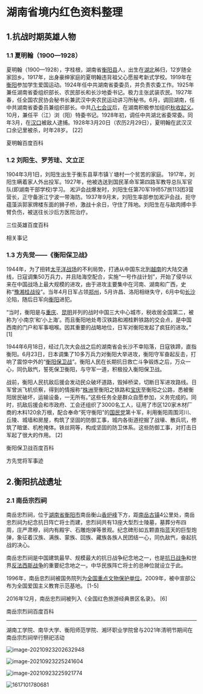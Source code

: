 # 湖南省境内红色资料整理

## 1.抗战时期英雄人物

### 1.1 夏明翰（1900—1928）

夏明翰（1900—1928），字桂根，湖南省[衡阳县](https://baike.baidu.com/item/衡阳县/3459101)人，出生在[湖北](https://baike.baidu.com/item/湖北)秭归，12岁随全家回乡。1917年，出身豪绅家庭的夏明翰违背祖父心愿报考新式学校。1919年在[衡阳](https://baike.baidu.com/item/衡阳/235811)参加学生爱国运动。1924年任中共湖南省委委员，并负责农委工作。1925年兼任湖南省委组织部长、农民部长和长沙地委书记。极力主张武装农民。1927年春，任全国农民协会秘书长兼武汉中央农民运动讲习所秘书。6月，调回湖南，任中共湖南省委委员兼组织部长。中共[八七会议](https://baike.baidu.com/item/八七会议/63931)后，在湖南积极参加组织[秋收起义](https://baike.baidu.com/item/秋收起义/3177)。10月，兼任平（江）浏（阳）特委书记。1928年初，调任中共湖北省委常委。同年3月，在[汉口](https://baike.baidu.com/item/汉口/809141)被敌人逮捕。1928年3月20日（农历2月29日），夏明翰在武汉汉口余记里被杀，时年28岁。 [22] 

<a url="https://baike.baidu.com/item/%E5%A4%8F%E6%98%8E%E7%BF%B0/1010687?fr=aladdin">夏明翰百度百科</a>

### 1.2 刘阳生、罗芳珪、文立正

1904年3月1日，刘阳生出生于衡东县草市镇丫塘村一个贫苦的家庭。 
1917年，刘阳生瞒着家人外出投军。1927年，他被选送到国民革命军第四路军教导总队军官队(即湖南干部学校)学习。 
淞沪会战爆发时，刘阳生任第70军19师57旅113团3营营长，正守备浙江宁波一带海防。1937年9月末，刘阳生率部参加淞沪会战，扼守蕴藻浜郭家牌楼东面的狮子桥，激战十余日，守住了阵地。刘阳生在与敌肉搏中手臂负伤，被送往长沙后方医院治疗。 

<a url="https://www.baidu.com/link?url=-mbY_GEDqTQUt_kh-nMN7QyFgBFOGBLrmx5HN57VvuwmA_Lkc4T8ciRnxtnoC1CtSb9hy4CeqL0MhPiE3ENYJ3opHTw6Q43TzxplGbU2lUC&wd=&eqid=84d8c8f800016ee000000006614c4dff&tn=88093251_22_hao_pg">三位英雄百度百科</a>

<a src="https://www.baidu.com/link?url=tlIXBRlk7RVFj4x5fiXVIpfWpPKCvg0wuVYkn_0NPgEEOgE8g5ZP4RzQYlQGSvNNNlt-X71t-2X_cPYnzzJkjF6YC9pGnvrKD6gEgbfzKFG&wd=&eqid=84d8c8f800016ee000000006614c4dff">相关事记</a>

### 1.3 方先觉——《衡阳保卫战》

1944年，为了扭转[太平洋战场](https://baike.baidu.com/item/太平洋战场/194784)的不利局势，打通从中国东北到[越南](https://baike.baidu.com/item/越南/155278)的大陆交通线，日寇调集50万兵力，并且陆海空配合，实施“一号作战计划”，开始了侵华以来在中国战场上最大规模的进攻，由于进攻主要集中在河南、湖南和广西，史称“[豫湘桂战役](https://baike.baidu.com/item/豫湘桂战役/1049903)”。当年4月日军占领[郑州](https://baike.baidu.com/item/郑州/123948)，5月许昌、洛阳相继失守，6月中旬[长沙](https://baike.baidu.com/item/长沙/204237)沦陷，随后日军向[衡阳](https://baike.baidu.com/item/衡阳/235811)进犯。

“当时，衡阳是与[重庆](https://baike.baidu.com/item/重庆/23586)、[昆明](https://baike.baidu.com/item/昆明/161012)并列的战时中国三大中心城市，税收居全国第二，被称为‘小南京’和‘小上海’。而且衡阳地处粤汉铁路和湘桂黔铁路的交会点，是中国西南的门户和军事咽喉。因其重要的战略地位，日军对衡阳发起了疯狂的进攻。” [1] 

1944年6月18日，经过几次大会战之后的湖南省会长沙不幸陷落，日寇铁蹄，直指衡阳。6月23日，日本调集了10多万兵力对衡阳大举进攻，衡阳守军奋起反击，打响了震惊中外的“[衡阳保卫战](https://baike.baidu.com/item/衡阳保卫战/2332455)”。衡阳人民在长期抗日救亡斗争锻炼之后，万众一心，同仇敌忾，誓死保卫衡阳，与守军一道，积极投入衡阳保卫战。

战前，衡阳人民抗敌后援会发动民众破坏道路，毁掉桥梁，切断日军进攻路线。日军曾派飞机侦察，得到的情报称“[株洲](https://baike.baidu.com/item/株洲/478382)至衡阳之铁路和[宝庆](https://baike.baidu.com/item/宝庆/7612566)至衡阳之公路，悉被衡阳居民破坏，运输设备，一无所有。”这些任务全是群众自愿参加，义务完成的。同时，抗敌后援会和市政府、工会还组织了3000名工人，征用了市区120家木材厂商的木料120余万根，配合奉命“死守衡阳”的[国民党](https://baike.baidu.com/item/国民党/226551)第十军，利用衡阳周围河川、丘陵、城墙和房屋，构筑了坚固的防御工事，城内各街道挖掘了战壕、散兵坑，修筑了暗堡、机枪掩体。铁丝网等，构成坚固的防卫体系。这些防御工事，对打击日军起了很大的作用。 [2] 



<a src="https://www.baidu.com/link?url=hAmBhk5V_YKT5IlehB4Q1-JukEdzNdEnkvdFQD0Jr3fpOqu2GexmB-DAvALmiSnTyBUnB2iUprcbqItASgLz8Vp0T3XaPDCDbHPDwk_8xAHWX2tIrGOTHjp8FUe73-vPTlgpGQZbisTIQsxJR2n2KzdRUv8WWNIeQMBXnNFRfhSY--_qhViB41OPK42tVAj6F9JjNA_f6da1_B95vLvSs9Tx4KoFJRyjbQCSopAvRnG&wd=&eqid=f213469b000145ac00000006614c4f8b&tn=88093251_22_hao_pg">衡阳保卫战百度百科</a>

<a src="https://zhuanlan.zhihu.com/p/140811186">方先觉将军事迹</a>



## 2.衡阳抗战遗址

### 2.1 南岳宗烈祠

南岳忠烈祠，位于[湖南省](https://baike.baidu.com/item/湖南省)[衡阳市](https://baike.baidu.com/item/衡阳市)南岳衡山[香炉峰](https://baike.baidu.com/item/香炉峰/66317)下方，距[南岳古镇](https://baike.baidu.com/item/南岳古镇/19379680)4公里处，南岳忠烈祠为纪念抗日阵亡将士而建，忠烈祠共有13座大型烈士陵墓，墓葬分布四周，庄严肃穆，祠内有殿宇、石雕炮弹等景观。纪念碑形如五颗直指蓝天的巨型炮弹，象征着汉族、满族、蒙族、回族、藏族各族人民团结一心，同仇敌忾，奋起抗战的决心。

南岳忠烈祠是中国建筑最早、规模最大的抗日战争纪念地之一，也是[抗日战争](https://baike.baidu.com/item/抗日战争/128498)和世界[反法西斯战争](https://baike.baidu.com/item/反法西斯战争)的重要纪念地之一。中华民族阵亡将士的总神位就设立于此。

1996年，南岳忠烈祠被国务院列为[全国重点文物保护单位](https://baike.baidu.com/item/全国重点文物保护单位/2960685)。2009年，被中宣部公布为全国爱国主义教育示范基地。 [1-5] 

2016年12月，南岳忠烈祠被列入《全国红色旅游经典景区名录》。 [6] 

<a src="https://baike.baidu.com/item/%E5%8D%97%E5%B2%B3%E5%BF%A0%E7%83%88%E7%A5%A0/3528635">南岳宗烈祠百度百科</a>

<hr/>

湖南工学院、南华大学、衡阳师范学院、湘环职业学院曾与2021年清明节期间在南岳宗烈祠举行祭祀活动

![image-20210923202632948](https://i.loli.net/2021/09/23/XMZ6IpEqAnFoTcy.png)



![image-20210923225241604](https://i.loli.net/2021/09/23/wkx85j6pbf2LAli.png)





![image-20210923225921774](https://i.loli.net/2021/09/23/TzEG1VeH5pBaqWs.png)





![1617101780681](https://i.loli.net/2021/09/23/F4beH8Jq2CdYzn9.jpg)







